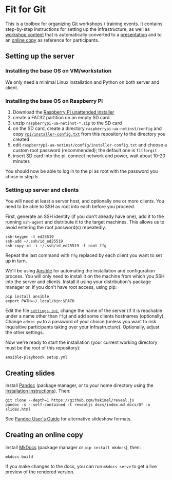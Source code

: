 Fit for Git
===========

This is a toolbox for organizing [Git](https://git-scm.com) workshops /
training events. It contains step-by-step instructions for setting up the
infrastructure, as well as [workshop content](docs/) that is
automatically converted to a
[presentation](http://nome.github.io/FitForGit/slides.html) and to an [online
copy](http://nome.github.io/FitForGit) as reference for participants.

Setting up the server
---------------------

### Installing the base OS on VM/workstation

We only need a minimal Linux installation and Python on both server and client.

### Installing the base OS on Raspberry PI ###

1. Download the [Raspberry PI unattended installer](https://github.com/FooDeas/raspberrypi-ua-netinst)
2. create a FAT32 partition on an empty SD card
3. unzip `raspberrypi-ua-netinst-*.zip` to the SD card
4. on the SD card, create a directory `raspberrypi-ua-netinst/config` and copy
   [`rpi/installer-config.txt`](rpi/installer-config.txt) from this repository
   to the directory you created
5. edit `raspberrypi-ua-netinst/config/installer-config.txt` and choose a
   custom root password (recommended); the default one is `fitforgit`
6. insert SD card into the pi, connect network and power, wait about 10-20 minutes

You should now be able to log in to the pi as root with the password you chose in step 5.

### Setting up server and clients ###

You will need at least a server host, and optionally one or more clients. You
need to be able to SSH as root into each before you proceed.

First, generate an SSH identity (if you don't already have one), add it to the
running `ssh-agent` and distribute it to the target machines. This allows us to
avoid entering the root password(s) repeatedly.

    ssh-keygen -t ed25519
    ssh-add ~/.ssh/id_ed25519
    ssh-copy-id -i ~/.ssh/id_ed25519 -l root ffg

Repeat the last command with `ffg` replaced by each client you want to set up
in turn.

We'll be using [Ansible](https://ansible.com) for automating the installation
and configuration process. You will only need to install it on the machine from
which you SSH into the server and clients. Install it using your distribution's
package manager or, if you don't have root access, using pip:

    pip install ansible
    export PATH=~/.local/bin:$PATH

Edit the file [`settings.ini`](settings.ini), change the name of the server (if it is
reachable under a name other than `ffg`) and add some clients hostnames
(optionally). Change `admin_pw` to a password of your choice (unless you want
to risk inquisitive participants taking over your infrastructure). Optionally,
adjust the other settings.

Now we're ready to start the installation (your current working directory must
be the root of this repository):

    ansible-playboook setup.yml

Creating slides
---------------

Install [Pandoc](https://pandoc.org) (package manager, or to your home
directory using the [installation
instructions](http://pandoc.org/installing.html)). Then:

    git clone --depth=1 https://github.com/hakimel/reveal.js
    pandoc -s --self-contained -t revealjs docs/index.md docs/0* -o slides.html

See [Pandoc User's
Guide](http://pandoc.org/MANUAL.html#producing-slide-shows-with-pandoc) for
alternative slideshow formats.

Creating an online copy
-----------------------

Install [MkDocs](http://www.mkdocs.org/) (package manager or `pip install
mkdocs`), then:

    mkdocs build

If you make changes to the docs, you can run `mkdocs serve` to get a live
preview of the rendered version.

